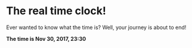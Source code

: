 # The real time clock!

Ever wanted to know what the time is? Well, your journey is about to end!

**The time is Nov 30, 2017, 23:30**